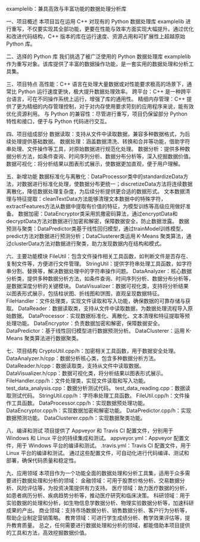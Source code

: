 examplelib：兼具高效与丰富功能的数据处理分析库

一、项目概述
本项目旨在运用 C++ 对现有的 Python 数据处理库 examplelib 进行重写，不仅要实现其全部功能，更要在性能与效率方面实现大幅提升。通过优化和改进代码结构，C++ 版本的库在运行速度、资源占用和可扩展性上超越原始 Python 库。

二、选择的 Python 库
我们挑选了被广泛使用的 Python 数据处理库 examplelib 作为重写对象。该库提供了丰富的数据操作功能，是一套实用的数据处理和分析工具集。

三、项目特点
高性能：C++ 语言在处理大量数据或对性能要求极高的场景下，通常比 Python 运行速度更快，极大提升数据处理效率。
跨平台：C++ 是一种跨平台语言，可在不同操作系统上运行，增强了库的通用性。
精细内存管理：C++ 提供了更为精细的内存管理控制，对于对内存使用要求苛刻的应用程序来说，能有效优化资源利用。
与 Python 的兼容性：尽管进行重写，项目仍保留部分 Python 特性和接口，便于与 Python 代码进行交互。

四、项目组成部分
数据读取：支持从文件中读取数据，兼容多种数据格式，为后续处理提供基础数据。
数据处理：涵盖数据清洗、转换和合并等功能，借助字符串处理、文件操作等工具，对原始数据进行规范化处理。
数据分析：提供多种数据分析方法，如条件查询、时间序列分析、数据分布分析等，深入挖掘数据价值。
数据可视化：将分析结果以图表形式展示，使数据更加直观，便于用户理解。

五、新增功能
数据标准化与离散化：DataProcessor类中的standardizeData方法，对数据进行标准化处理，使数据分布更统一；discretizeData方法将连续数据离散化，降低数据处理复杂度，为后续分析提供更合适的数据形式。
文本数据清理与特征提取：cleanTextData方法能够清理文本数据中的特殊字符，extractFeatures方法从数据中提取有价值的特征，为模型训练等高级应用做好准备。
数据加密：DataEncryptor类采用凯撒密码算法，通过encryptData和decryptData方法对数据进行加密和解密，保障数据安全，防止数据泄露。
数据预测与聚类：DataPredictor类基于线性回归模型，通过trainModel训练模型，predict方法对数据进行预测分析；DataClusterer类运用 K-Means 聚类算法，通过clusterData方法对数据进行聚类，助力发现数据内在结构和模式。

六、主要功能模块
FileUtil：包含文件操作相关工具函数，如判断文件是否存在、复制文件等，方便进行文件管理。
StringUtil：提供字符串处理工具函数，如字符串分割、替换等，解决数据处理中的字符串操作问题。
DataAnalyzer：核心数据分析类，提供多种数据分析方法，如条件查询、时间序列分析、数据分布分析等，是数据深度分析的关键模块。
DataVisualizer：数据可视化类，支持将分析结果以图表形式展示，包括柱状图、折线图和饼图，直观呈现数据特征。
FileHandler：文件处理类，实现文件读取和写入功能，确保数据的可靠存储与获取。
DataReader：数据读取类，支持从文件中读取数据，为数据处理流程导入原始数据。
DataProcessor：实现数据标准化、离散化、文本清理和特征提取等预处理功能。
DataEncryptor：负责数据加密和解密，保障数据安全。
DataPredictor：基于线性回归模型进行数据预测分析。
DataClusterer：运用 K-Means 聚类算法进行数据聚类。

七、项目结构
CryptoUtil.cpp/h：加密相关工具函数，用于数据安全处理。
DataAnalyzer.h/cpp：数据分析核心类，包含多种数据分析方法。
DataReader.h/cpp：数据读取类，支持从文件中读取数据。
DataVisualizer.h/cpp：数据可视化类，将分析结果以图表形式展示。
FileHandler.cpp/h：文件处理类，实现文件读取和写入功能。
test_data_analysis.cpp：数据分析测试代码。
test_data_reading.cpp：数据读取测试代码。
StringUtil.cpp/h：字符串处理工具函数。
FileUtil.cpp/h：文件操作工具函数。
DataProcessor.cpp/h：实现数据预处理功能。
DataEncryptor.cpp/h：实现数据加密和解密功能。
DataPredictor.cpp/h：实现数据预测功能。
DataClusterer.cpp/h：实现数据聚类功能。

八、编译和测试
项目提供了 Appveyor 和 Travis CI 配置文件，分别用于 Windows 和 Linux 平台的持续集成和测试。
appveyor.yml：Appveyor 配置文件，用于 Windows 平台的编译和测试。
.travis.yml：Travis CI 配置文件，用于 Linux 平台的编译和测试。
通过这些配置文件，可自动化进行代码编译、测试和部署，确保代码质量和稳定性。

九、应用领域
本项目作为一个功能全面的数据处理和分析工具集，适用于众多需要进行数据处理和分析的领域：
金融领域：可用于股票价格分析、交易数据分析、风险评估等，为投资决策提供有力支持。
医疗领域：助力医疗数据的分析，如患者病历分析、疾病趋势分析等，推动医疗研究和临床决策。
科研领域：用于实验数据的处理和分析，如生物信息学数据分析、物理实验数据分析等，加速科研成果的产出。
商业领域：支持市场数据分析、销售数据分析、客户行为分析等，帮助企业制定营销策略。
教育领域：可进行学生成绩分析、教学效果评估等，提升教育质量。
总之，任何需要进行数据处理和分析的领域，都能借助本项目提供的工具和方法，高效挖掘数据价值。

